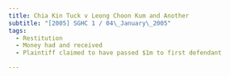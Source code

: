 ```yaml
---
title: Chia Kin Tuck v Leong Choon Kum and Another 
subtitle: "[2005] SGHC 1 / 04\_January\_2005"
tags:
  - Restitution
  - Money had and received
  - Plaintiff claimed to have passed $1m to first defendant

---
```


